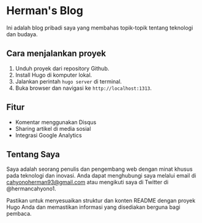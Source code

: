 # Herman's Blog

Ini adalah blog pribadi saya yang membahas topik-topik tentang teknologi dan budaya.

## Cara menjalankan proyek

1. Unduh proyek dari repository Github.
2. Install Hugo di komputer lokal.
3. Jalankan perintah `hugo server` di terminal.
4. Buka browser dan navigasi ke `http://localhost:1313`.

## Fitur

- Komentar menggunakan Disqus
- Sharing artikel di media sosial
- Integrasi Google Analytics

## Tentang Saya

Saya adalah seorang penulis dan pengembang web dengan minat khusus pada teknologi dan inovasi. Anda dapat menghubungi saya melalui email di cahyonoherman93@gmail.com atau mengikuti saya di Twitter di @hermancahyono1.

Pastikan untuk menyesuaikan struktur dan konten README dengan proyek Hugo Anda dan memastikan informasi yang disediakan berguna bagi pembaca.
